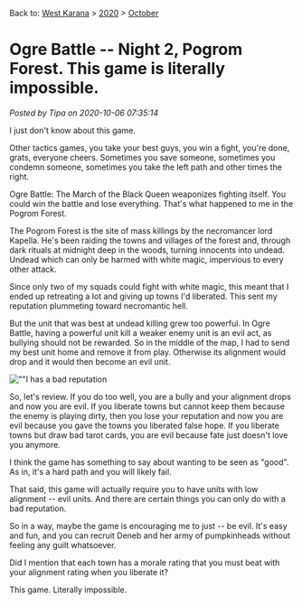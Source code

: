 Back to: [West Karana](/posts/westkarana.md) > [2020](/posts/2020/westkarana.md) > [October](./westkarana.md)
# Ogre Battle -- Night 2, Pogrom Forest. This game is literally impossible.

*Posted by Tipa on 2020-10-06 07:35:14*


I just don't know about this game.



Other tactics games, you take your best guys, you win a fight, you're done, grats, everyone cheers. Sometimes you save someone, sometimes you condemn someone, sometimes you take the left path and other times the right.



Ogre Battle: The March of the Black Queen weaponizes fighting itself. You could win the battle and lose everything. That's what happened to me in the Pogrom Forest.



The Pogrom Forest is the site of mass killings by the necromancer lord Kapella. He's been raiding the towns and villages of the forest and, through dark rituals at midnight deep in the woods, turning innocents into undead. Undead which can only be harmed with white magic, impervious to every other attack.





Since only two of my squads could fight with white magic, this meant that I ended up retreating a lot and giving up towns I'd liberated. This sent my reputation plummeting toward necromantic hell.



But the unit that was best at undead killing grew too powerful. In Ogre Battle, having a powerful unit kill a weaker enemy unit is an evil act, as bullying should not be rewarded. So in the middle of the map, I had to send my best unit home and remove it from play. Otherwise its alignment would drop and it would then become an evil unit.



![\"\"](\"https://chasingdings.com/wp-content/uploads/2020/10/alignment.png\")I has a bad reputation

So, let's review. If you do too well, you are a bully and your alignment drops and now you are evil. If you liberate towns but cannot keep them because the enemy is playing dirty, then you lose your reputation and now you are evil because you gave the towns you liberated false hope. If you liberate towns but draw bad tarot cards, you are evil because fate just doesn't love you anymore.



I think the game has something to say about wanting to be seen as \"good\". As in, it's a hard path and you will likely fail.



That said, this game will actually require you to have units with low alignment -- evil units. And there are certain things you can only do with a bad reputation.



So in a way, maybe the game is encouraging me to just -- be evil. It's easy and fun, and you can recruit Deneb and her army of pumpkinheads without feeling any guilt whatsoever.



Did I mention that each town has a morale rating that you must beat with your alignment rating when you liberate it?



This game. Literally impossible.





